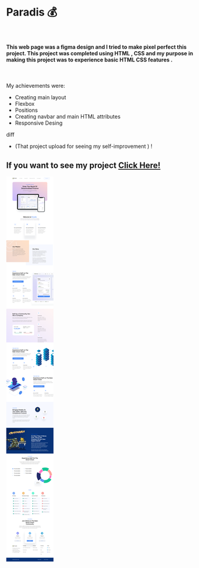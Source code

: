 # Paradis 💰
 <br>



#### This web page was a figma design and I tried to make pixel perfect this project. This project was completed using HTML , CSS and my purpose in making this project was to experience basic HTML CSS features .  <br>  <br>  <br>

My achievements were:
- Creating main layout
- Flexbox
- Positions
- Creating navbar and main HTML attributes
- Responsive Desing



diff
- (That project upload for seeing my self-improvement ) ! 


## If you want to see my project <a href="https://raw.githack.com/beyzaarslanturk/Paradis/master/index.html">Click Here!</a> 

![alt text](https://github.com/beyzaarslanturk/Paradis/blob/master/paradis.png)

